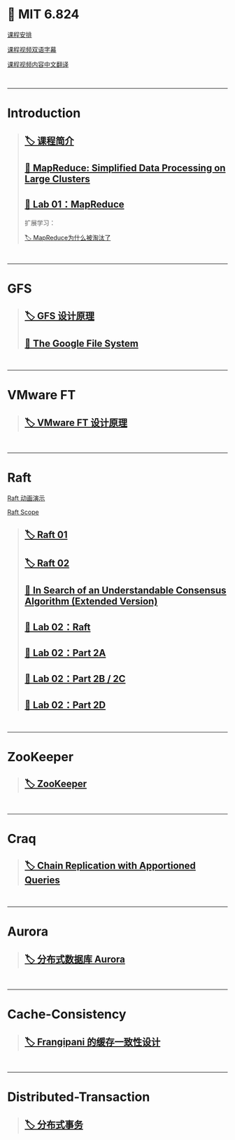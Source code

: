 # 🌊 MIT 6.824

[课程安排](https://pdos.csail.mit.edu/6.824/schedule.html)

[课程视频双语字幕](https://www.bilibili.com/video/BV1R7411t71W)

[课程视频内容中文翻译](https://mit-public-courses-cn-translatio.gitbook.io/mit6-824/)

​	

---

# Introduction

> ## [🏷️ 课程简介](posts/MIT6.824/Lecture/lecture01-Introduction.md)
>
> ## [📄 MapReduce: Simplified Data Processing on Large Clusters](posts/MIT6.824/_paper/MapReduce.md)
>
> ## [🧪 Lab 01：MapReduce](posts/MIT6.824/Lab/Lab01-MapReduce.md)
>
> 扩展学习：
>
> [🏷️ MapReduce为什么被淘汰了](posts/MIT6.824/扩展学习/MapReduce为什么被淘汰了.md)

​	

---

# GFS

> ## [🏷️ GFS 设计原理](posts/MIT6.824/Lecture/lecture03-GFS.md)
>
> ## [📄 The Google File System](posts/MIT6.824/_paper/GFS.md)

​	

---

# VMware FT

> ## [🏷️ VMware FT 设计原理](posts/MIT6.824/Lecture/lecture04-VMware-FT.md)

​	

---

# Raft

[Raft 动画演示](http://kailing.pub/raft/index.html)

[Raft Scope](https://raft.github.io/raftscope/index.html)

> ## [🏷️ Raft 01](posts/MIT6.824/Lecture/lecture06-Raft1.md)
>
> ## [🏷️ Raft 02](posts/MIT6.824/Lecture/lecture07-Raft2.md)
>
> ## [📄 In Search of an Understandable Consensus Algorithm (Extended Version)](posts/MIT6.824/_paper/Raft-extended.md)
>
> ## [🧪 Lab 02：Raft](posts/MIT6.824/Lab/Lab02-Raft.md)
>
> ## [🧪 Lab 02：Part 2A](posts/MIT6.824/Lab/Lab02-Raft-part2A.md)
>
> ## [🧪 Lab 02：Part 2B / 2C](posts/MIT6.824/Lab/Lab02-Raft-part2B-C.md)
>
> ## [🧪 Lab 02：Part 2D](posts/MIT6.824/Lab/Lab02-Raft-part2D.md)

​	

---

# ZooKeeper

>   ## [🏷️ ZooKeeper](posts/MIT6.824/Lecture/lecture08-Zookeeper.md)

​	

---

# Craq

>   ## [🏷️ Chain Replication with Apportioned Queries](posts/MIT6.824/Lecture/lecture09-Craq.md)

​	

---

# Aurora

>   ## [🏷️ 分布式数据库 Aurora](posts/MIT6.824/Lecture/lecture10-Aurora.md)

​	

---

# Cache-Consistency

>   ## [🏷️ Frangipani 的缓存一致性设计](posts/MIT6.824/Lecture/lecture11-Cache-Consistency.md)

​	

---

# Distributed-Transaction

>   ## [🏷️ 分布式事务](posts/MIT6.824/Lecture/lecture12-Distributed-Transaction.md)

​	
